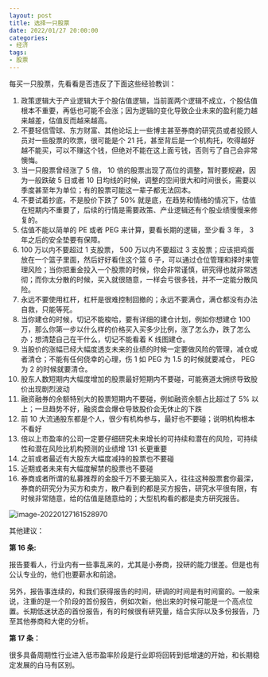```yaml
---
layout: post
title: 选择一只股票
date: 2022/01/27 20:00:00
categories:
- 经济
tags:
- 股票
---
```


每买一只股票，先看看是否违反了下面这些经验教训：

1. 政策逻辑大于产业逻辑大于个股估值逻辑，当前面两个逻辑不成立，个股估值根本不重要，再低也可能不会涨；因为逻辑的变化导致企业未来的盈利能力越来越差，估值反而越来越高。
2. 不要轻信雪球、东方财富、其他论坛上一些博主甚至券商的研究员或者投顾人员对一些股票的吹票，很可能是个 21 托，甚至背后是一个机构托，吹得越好越不能买，可以不赚这个钱，但绝对不能在这上面亏钱，否则亏了自己会非常懊悔。
3. 当一只股票曾经涨了 5 倍， 10 倍的股票出现了高位的调整，暂时要规避，因为一般跌破 5 日或者 10 日均线的时候，调整的空间很大和时间很长，需要以季度甚至年为单位；有的股票可能这一辈子都无法回本。
4. 不要试着抄底，不是股价下跌了 50% 就是底，在趋势和情绪的情况下，估值在短期内不重要了，后续的行情是需要政策、产业逻辑还有个股业绩慢慢来修复的。
5. 估值不能以简单的 PE 或者 PEG 来计算，要看长期的逻辑，至少看 3 年， 3 年之后的安全垫要有保障。
6. 100 万以内不要超过 1 支股票， 500 万以内不要超过 3 支股票；应该把鸡蛋放在一个篮子里面，然后好好看住这个篮 6 子，可以通过仓位管理和择时来管理风险；当你把重金投入一个股票的时候，你会非常谨慎，研究得也就非常透彻；而你太分散的时候，买入就很随意，一样会亏很多钱，并不一定能分散风险。
7. 永远不要使用杠杆，杠杆是很难控制回撤的；永远不要满仓，满仓都没有办法自救，只能等死。
8. 当你建仓的时候，切记不能梭哈，要有详细的建仓计划，例如你想建仓 100 万，那么你第一步以什么样的价格买入买多少比例，涨了怎么办，跌了怎么办；想清楚自己在干什么，切记不能看着 K 线图建仓。
9. 当股价的涨幅已经大幅度透支未来的业绩的时候一定要做风险的管理，减仓或者清仓；不能有任何侥幸的心理，伤 1 如 PEG 为 1.5 的时候就要减仓， PEG 为 2 的时候就要清仓。
10. 股东人数短期内大幅度增加的股票最好短期内不要碰，可能赛道太拥挤导致股价出现剧烈波动
11. 融资融券的余额特别大的股票短期内不要碰，例如融资余额占比超过了 5% 以上；一旦趋势不好，融资盘会爆仓导致股价会无休止的下跌
12. 前 10 大流通股东都是个人，很少有机构参与，最好也不要碰；说明机构根本不看好
13. 倍以上市盈率的公司一定要仔细研究未来增长的可持续和潜在的风险，可持续性和潜在风险比机构预测的业绩增 131 长更重要
14. 之前或者最近有大股东大幅度减持的股票也不要碰
15. 近期或者未来有大幅度解禁的股票也不要碰
16. 券商或者所谓的私募推荐的金股千万不要无脑买入，往往这种股票套你最深，券商的研究分为买方和卖方，散户看到的都是买方报告，研究水平很有限，有时候非常随意，给的估值是随意给的；大型机构看的都是卖方研究报告。

![image-20220127161528970](https://pics.naaln.com/blog/2022-01-27-a0d153.png-basicBlog)

其他建议：

**第 16 条:**

报告要看人，行业内有一些事乱来的，尤其是小券商，投研的能力很差。但是也有公认专业的，他们也要薪水和前途。

另外，报告事连续的，和我们获得报告的时间，研调的时间是有时间窗的。一般来说，注重的是一个阶段的首份报告，例如次新，他出来的时候可能是一个高点位置。长期低迷状态的首份报告，有的时候很有研究量，结合实际以及多份报告，乃至其他券商和大佬的分析。

**第 17 条：**

很多具备周期性行业进入低市盈率阶段是行业即将回转到低增速的开始，和长期稳定发展的白马有区别。
